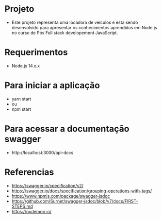 # Projeto
- Este projeto representa uma locadora de veículos e esta sendo desenvolvido para apresentar os conhecimentos aprendidos em Node.js no curso de Pós Full stack developement JavaScript.

# Requerimentos
- Node.js 14.x.x

# Para iniciar a aplicação
- yarn start
- ou
- npm start

# Para acessar a documentação swagger
- http://localhost:3000/api-docs

# Referencias
- https://swagger.io/specification/v2/
- https://swagger.io/docs/specification/grouping-operations-with-tags/
- https://www.npmjs.com/package/swagger-jsdoc
- https://github.com/Surnet/swagger-jsdoc/blob/v7/docs/FIRST-STEPS.md
- https://nodemon.io/